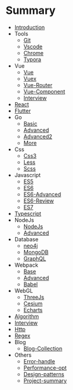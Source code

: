 # Summary

* [Introduction](README.md)
* Tools
    * [Git](Tools/Git.md)
    * [Vscode](Tools/Vscode.md)
    * [Chrome](Tools/Chrome.md)
    * [Typora](Tools/Typora.md)
* Vue
    * [Vue](Vue/Vue.md)
    * [Vuex](Vue/Vuex.md)
    * [Vue-Router](Vue/Vue-Router.md)
    * [Vue-Component](Vue/Vue-Comp.md)
    * [Interview](Vue/Interview.md)
* [React](React/React.md)
* [Flutter](Flutter/Flutter.md)
* Go
    * [Basic](Go/Basic.md)
    * [Advanced](Go/Advanced.md)
    * [Advanced2](Go/Advanced2.md)
    * [More](Go/More.md)
* Css
    * [Css3](Css/Css3.md)
    * [Less](Css/Less.md)
    * [Scss](Css/Scss.md)
* Javascript
    * [ES5](Javascript/ES5.md)
    * [ES6](Javascript/ES6.md)
    * [ES6-Advanced](Javascript/ES6-Advanced.md)
    * [ES6-Review](Javascript/ES6-Review.md)
    * [ES7](Javascript/ES7.md)
* [Typescript](Typescript/Typescript.md)
* NodeJs
    * [NodeJs](NodeJs/NodeJs.md)
    * [Advanced](NodeJs/Advanced.md)
* Database
    * [neo4j](Database/neo4j.md)
    * [MongoDB](Database/MongoDB.md)
    * [GraphQL](Database/GraphQL.md)
* Webpack
    * [Base](Webpack/Base.md)
    * [Advanced](Webpack/Advanced.md)
    * [Babel](Webpack/Babel.md)
* WebGL
    * [ThreeJs](WebGL/ThreeJs.md)
    * [Cesium](WebGL/Cesium.md)
    * [Echarts](WebGL/Echarts.md)
* [Algorithm](Algorithm/B-tree.md)
* [Interview](Interview/Interview.md)
* [Http](Http/Http.md)
* [Regex](Regex/Regex.md)
* Blog
    * [Blog-Collection](Blog/Blog-Collection.md)
* Others
    * [Error-handle](Others/Error-handle.md)
    * [Performance-opt](Others/Performance-opt.md)
    * [Design-patterns](Others/Design-patterns.md)
    * [Project-summary](Others/Project-summary.md)

